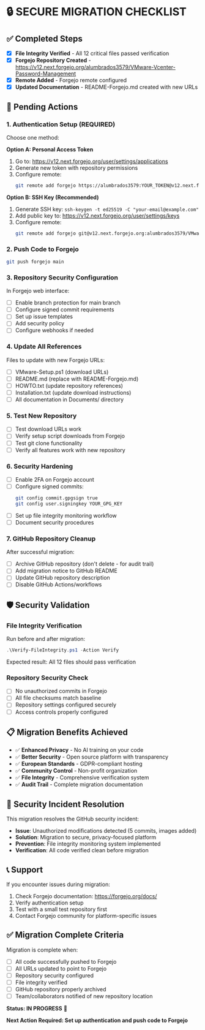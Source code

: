 # 🔒 SECURE MIGRATION CHECKLIST

## ✅ Completed Steps

- [x] **File Integrity Verified** - All 12 critical files passed verification
- [x] **Forgejo Repository Created** - https://v12.next.forgejo.org/alumbrados3579/VMware-Vcenter-Password-Management
- [x] **Remote Added** - Forgejo remote configured
- [x] **Updated Documentation** - README-Forgejo.md created with new URLs

## 🔄 Pending Actions

### **1. Authentication Setup (REQUIRED)**

Choose one method:

**Option A: Personal Access Token**
1. Go to: https://v12.next.forgejo.org/user/settings/applications
2. Generate new token with repository permissions
3. Configure remote:
   ```bash
   git remote add forgejo https://alumbrados3579:YOUR_TOKEN@v12.next.forgejo.org/alumbrados3579/VMware-Vcenter-Password-Management.git
   ```

**Option B: SSH Key (Recommended)**
1. Generate SSH key: `ssh-keygen -t ed25519 -C "your-email@example.com"`
2. Add public key to: https://v12.next.forgejo.org/user/settings/keys
3. Configure remote:
   ```bash
   git remote add forgejo git@v12.next.forgejo.org:alumbrados3579/VMware-Vcenter-Password-Management.git
   ```

### **2. Push Code to Forgejo**

```bash
git push forgejo main
```

### **3. Repository Security Configuration**

In Forgejo web interface:
- [ ] Enable branch protection for main branch
- [ ] Configure signed commit requirements
- [ ] Set up issue templates
- [ ] Add security policy
- [ ] Configure webhooks if needed

### **4. Update All References**

Files to update with new Forgejo URLs:
- [ ] VMware-Setup.ps1 (download URLs)
- [ ] README.md (replace with README-Forgejo.md)
- [ ] HOWTO.txt (update repository references)
- [ ] Installation.txt (update download instructions)
- [ ] All documentation in Documents/ directory

### **5. Test New Repository**

- [ ] Test download URLs work
- [ ] Verify setup script downloads from Forgejo
- [ ] Test git clone functionality
- [ ] Verify all features work with new repository

### **6. Security Hardening**

- [ ] Enable 2FA on Forgejo account
- [ ] Configure signed commits:
   ```bash
   git config commit.gpgsign true
   git config user.signingkey YOUR_GPG_KEY
   ```
- [ ] Set up file integrity monitoring workflow
- [ ] Document security procedures

### **7. GitHub Repository Cleanup**

After successful migration:
- [ ] Archive GitHub repository (don't delete - for audit trail)
- [ ] Add migration notice to GitHub README
- [ ] Update GitHub repository description
- [ ] Disable GitHub Actions/workflows

## 🛡️ Security Validation

### **File Integrity Verification**

Run before and after migration:
```powershell
.\Verify-FileIntegrity.ps1 -Action Verify
```

Expected result: All 12 files should pass verification

### **Repository Security Check**

- [ ] No unauthorized commits in Forgejo
- [ ] All file checksums match baseline
- [ ] Repository settings configured securely
- [ ] Access controls properly configured

## 📋 Migration Benefits Achieved

- ✅ **Enhanced Privacy** - No AI training on your code
- ✅ **Better Security** - Open source platform with transparency
- ✅ **European Standards** - GDPR-compliant hosting
- ✅ **Community Control** - Non-profit organization
- ✅ **File Integrity** - Comprehensive verification system
- ✅ **Audit Trail** - Complete migration documentation

## 🚨 Security Incident Resolution

This migration resolves the GitHub security incident:
- **Issue**: Unauthorized modifications detected (5 commits, images added)
- **Solution**: Migration to secure, privacy-focused platform
- **Prevention**: File integrity monitoring system implemented
- **Verification**: All code verified clean before migration

## 📞 Support

If you encounter issues during migration:
1. Check Forgejo documentation: https://forgejo.org/docs/
2. Verify authentication setup
3. Test with a small test repository first
4. Contact Forgejo community for platform-specific issues

## ✅ Migration Complete Criteria

Migration is complete when:
- [ ] All code successfully pushed to Forgejo
- [ ] All URLs updated to point to Forgejo
- [ ] Repository security configured
- [ ] File integrity verified
- [ ] GitHub repository properly archived
- [ ] Team/collaborators notified of new repository location

**Status: IN PROGRESS** 🔄

**Next Action Required: Set up authentication and push code to Forgejo**